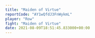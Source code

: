 ```yaml
---
title: "Maiden of Virtue"
reportCode: "AY1wQfdJ3FnWykmL"
player: "Row"
fight: "Maiden of Virtue"
date: 2021-08-09T18:51:45.833000+00:00
---
```

